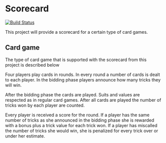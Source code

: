 Scorecard
=========

[![Build Status](https://secure.travis-ci.org/dvberkel/ScoreCard.png)](http://travis-ci.org/dvberkel/ScoreCard)

This project will provide a scorecard for a certain type of card games.

Card game
---------

The type of card game that is supported with the scorecard from this
project is described below

Four players play cards in rounds. In every round a number of cards is
dealt to each player. In the bidding phase players announce how many
tricks they will win.

After the bidding phase the cards are played. Suits and values are
respected as in regular card games. After all cards are played the
number of tricks won by each player are counted.

Every player is received a score for the round. If a player has the
same number of tricks as she announced in the bidding phase she is
rewarded with a bonus plus a trick value for each trick won. If a
player has miscalled the number of tricks she would win, she is
penalized for every trick over or under her estimate.